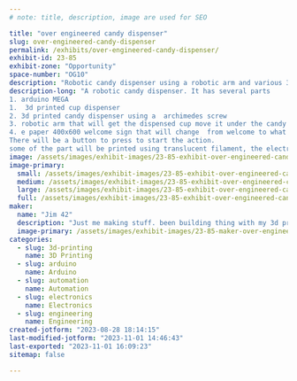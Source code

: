 ```yaml
---
# note: title, description, image are used for SEO

title: "over engineered candy dispenser"
slug: over-engineered-candy-dispenser
permalink: /exhibits/over-engineered-candy-dispenser/
exhibit-id: 23-85
exhibit-zone: "Opportunity"
space-number: "OG10"
description: "Robotic candy dispenser using a robotic arm and various 3d printed machines. "
description-long: "A robotic candy dispenser. It has several parts
1. arduino MEGA
1.  3d printed cup dispenser
2. 3d printed candy dispenser using a  archimedes screw  
3. robotic arm that will get the dispensed cup move it under the candy dispenser and then bring it to the person wanting the candy.
4. e paper 400x600 welcome sign that will change  from welcome to what to do to get candy when someone gets close by using a distance sensor.
There will be a button to press to start the action.
some of the part will be printed using translucent filament, the electronics , motors and wiring will be arranged so the  so the observers can see what is going on."
image: /assets/images/exhibit-images/23-85-exhibit-over-engineered-candy-dispenser-pxl-20231030-214153747-mp-large.jpg
image-primary: 
  small: /assets/images/exhibit-images/23-85-exhibit-over-engineered-candy-dispenser-pxl-20231030-214153747-mp-small.jpg
  medium: /assets/images/exhibit-images/23-85-exhibit-over-engineered-candy-dispenser-pxl-20231030-214153747-mp-medium.jpg
  large: /assets/images/exhibit-images/23-85-exhibit-over-engineered-candy-dispenser-pxl-20231030-214153747-mp-large.jpg
  full: /assets/images/exhibit-images/23-85-exhibit-over-engineered-candy-dispenser-pxl-20231030-214153747-mp-full.jpg
maker: 
  name: "Jim 42"
  description: "Just me making stuff. been building thing with my 3d printer and using arduino electronics to create items from a washer and dryer messenger to let me know when the clothes are clean and dry to a temperature and sunlight monitor for my wife's orchids house. Former database and software developer."
  image-primary: /assets/images/exhibit-images/23-85-maker-over-engineered-candy-dispenser-pxl-20231030-214737285-portrait-medium.jpg
categories: 
  - slug: 3d-printing
    name: 3D Printing
  - slug: arduino
    name: Arduino
  - slug: automation
    name: Automation
  - slug: electronics
    name: Electronics
  - slug: engineering
    name: Engineering
created-jotform: "2023-08-28 18:14:15"
last-modified-jotform: "2023-11-01 14:46:43"
last-exported: "2023-11-01 16:09:23"
sitemap: false

---
```

